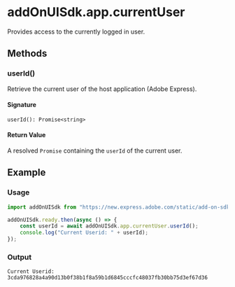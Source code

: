 # addOnUISdk.app.currentUser

Provides access to the currently logged in user.

<!-- <InlineAlert slots="text" variant="warning"/>

**IMPORTANT:** This API is currently ***experimental only*** and should not be used in any add-ons you will be distributing until it's been marked stable. To use this API, you will first need to set the `experimentalApis` flag to `true` in the [`requirements`](../manifest/index.md#requirements) section of the `manifest.json`. 
 -->

## Methods

### userId()

Retrieve the current user of the host application (Adobe Express).

#### Signature

`userId(): Promise<string>`

#### Return Value

A resolved `Promise` containing the `userId` of the current user.

## Example

<CodeBlock slots="heading, code" repeat="2" languages="JavaScript" />

### Usage

```js
import addOnUISdk from "https://new.express.adobe.com/static/add-on-sdk/sdk.js";

addOnUISdk.ready.then(async () => {
    const userId = await addOnUISdk.app.currentUser.userId();
    console.log("Current Userid: " + userId);
});
```

### Output

`Current Userid: 3cda976828a4a90d13b0f38b1f8a59b1d6845cccfc48037fb30bb75d3ef67d36`

